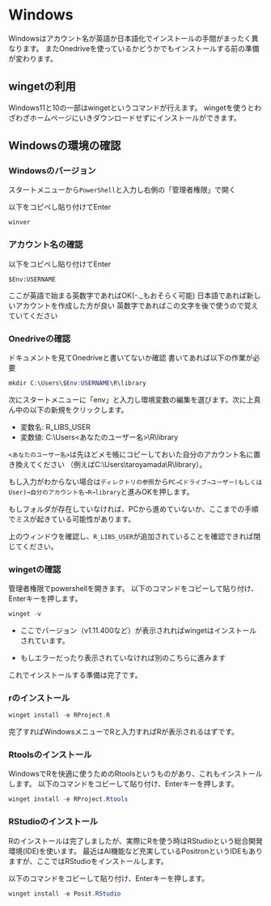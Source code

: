 # Windows

Windowsはアカウント名が英語か日本語化でインストールの手間がまったく異なります。
またOnedriveを使っているかどうかでもインストールする前の準備が変わります。

## wingetの利用
Windows11と10の一部はwingetというコマンドが行えます。
wingetを使うとわざわざホームページにいきダウンロードせずにインストールができます。

## Windowsの環境の確認

### Windowsのバージョン

スタートメニューから`PowerShell`と入力し右側の「管理者権限」で開く

以下をコピペし貼り付けてEnter

``` powershell
winver
```

### アカウント名の確認
以下をコピペし貼り付けてEnter

```
$Env:USERNAME
```

ここが英語で始まる英数字であればOK(-._もおそらく可能)
日本語であれば新しいアカウントを作成した方が良い
英数字であればこの文字を後で使うので覚えていてください

### Onedriveの確認
ドキュメントを見てOnedriveと書いてないか確認
書いてあれば以下の作業が必要

``` powershell
mkdir C:\Users\$Env:USERNAME\R\library
```

次にスタートメニューに「env」と入力し環境変数の編集を選びます。次に上真ん中の以下の新規をクリックします。

-   変数名: R_LIBS_USER
-   変数値: C:\Users\<あなたのユーザー名\>\R\library

`<あなたのユーザー名>`は先ほどメモ帳にコピーしておいた自分のアカウント名に置き換えてください （例えばC:\Users\taroyamada\R\library）。

もし入力がわからない場合は`ディレクトリの参照`から`PC→Cドライブ→ユーザー(もしくはUser)→自分のアカウント名→R→library`と進みOKを押します。

もしフォルダが存在していなければ、PCから進めていないか、ここまでの手順でミスが起きている可能性があります。

上のウィンドウを確認し、`R_LIBS_USER`が追加されていることを確認できれば閉じてください。

### wingetの確認

管理者権限でpowershellを開きます。 以下のコマンドをコピーして貼り付け、Enterキーを押します。

``` powershell
winget -v
```

-   ここでバージョン（v1.11.400など）が表示されればwingetはインストールされています。

-   もしエラーだったり表示されていなければ別のこちらに進みます

これでインストールする準備は完了です。


### rのインストール

```　powershell
winget install -e RProject.R
```

完了すればWindowsメニューでRと入力すればRが表示されるはずです。

### Rtoolsのインストール

WindowsでRを快適に使うためのRtoolsというものがあり、これもインストールします。 以下のコマンドをコピーして貼り付け、Enterキーを押します。

``` powershell
winget install -e RProject.Rtools
```

### RStudioのインストール

Rのインストールは完了しましたが、実際にRを使う時はRStudioという総合開発環境(IDE)を使います。 最近はAI機能など充実しているPositronというIDEもありますが、ここではRStudioをインストールします。

以下のコマンドをコピーして貼り付け、Enterキーを押します。

``` powershell
winget install -e Posit.RStudio
```




